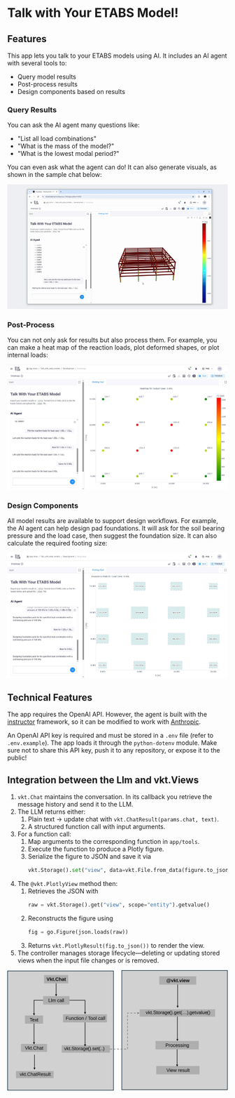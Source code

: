 # Talk with Your ETABS Model!

## Features

This app lets you talk to your ETABS models using AI. It includes an AI agent with several tools to:

- Query model results  
- Post-process results  
- Design components based on results  

### Query Results

You can ask the AI agent many questions like:

- "List all load combinations"  
- "What is the mass of the model?"  
- "What is the lowest modal period?"  

You can even ask what the agent can do! It can also generate visuals, as shown in the sample chat below:

![Internal Loads Tools](assets/TTM_GIF1.gif)

### Post-Process

You can not only ask for results but also process them. For example, you can make a heat map of the reaction loads, plot deformed shapes, or plot internal loads:

![Reaction Loads](assets/reactions_loads.JPG)

### Design Components

All model results are available to support design workflows. For example, the AI agent can help design pad foundations. It will ask for the soil bearing pressure and the load case, then suggest the foundation size. It can also calculate the required footing size:

![Foundation Tools](assets/foundation_tools.JPG)

## Technical Features

The app requires the OpenAI API. However, the agent is built with the [instructor](https://python.useinstructor.com/) framework, so it can be modified to work with [Anthropic](https://python.useinstructor.com/integrations/anthropic/).

An OpenAI API key is required and must be stored in a `.env` file (refer to `.env.example`). The app loads it through the `python-dotenv` module. Make sure not to share this API key, push it to any repository, or expose it to the public!

## Integration between the Llm and vkt.Views

1. `vkt.Chat` maintains the conversation. In its callback you retrieve the message history and send it to the LLM.  
2. The LLM returns either:  
   1. Plain text → update chat with `vkt.ChatResult(params.chat, text)`.  
   2. A structured function call with input arguments.  
3. For a function call:  
   1. Map arguments to the corresponding function in `app/tools`.  
   2. Execute the function to produce a Plotly figure.  
   3. Serialize the figure to JSON and save it via  
      ```python
      vkt.Storage().set("view", data=vkt.File.from_data(figure.to_json().encode()), scope="entity")
      ```  
4. The `@vkt.PlotlyView` method then:  
   1. Retrieves the JSON with  
      ```python
      raw = vkt.Storage().get("view", scope="entity").getvalue()
      ```  
   2. Reconstructs the figure using  
      ```python
      fig = go.Figure(json.loads(raw))
      ```  
   3. Returns `vkt.PlotlyResult(fig.to_json())` to render the view.  
5. The controller manages storage lifecycle—deleting or updating stored views when the input file changes or is removed.  

![workflow](assets/workflow.svg)
